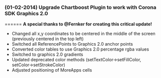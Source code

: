 
### (01-02-2014) Upgrade Chartboost Plugin to work with Corona SDK Graphics 2.0
======
**A special thanks to @Fernker for creating this critical update!**

* Changed all x,y coordinates to be centered in the middle of the screen (previously centered in the top left)
* Switched all ReferencePoints to Graphics 2.0 anchor points
* Converted color tables to use Graphics 2.0 percentage rgba values
* Switched to graphics 2.0 gradients
* Updated deprecated color methods (setTextColor->setFillColor, setColor->setStrokeColor)
* Adjusted positioning of MoreApps cells
